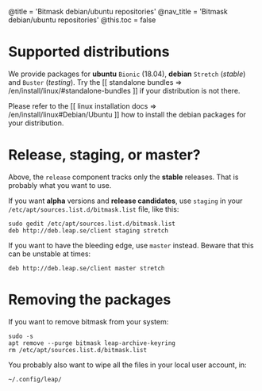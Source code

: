 @title = 'Bitmask debian/ubuntu repositories'
@nav_title = 'Bitmask debian/ubuntu repositories'
@this.toc = false

# Supported distributions

We provide packages for **ubuntu** ``Bionic`` (18.04), **debian** ``Stretch`` (*stable*) and ``Buster`` (*testing*).
Try the [[ standalone bundles => /en/install/linux/#standalone-bundles ]] if your distribution is not there.

Please refer to the [[ linux installation docs => /en/install/linux#Debian/Ubuntu ]] how to install the debian packages for your distribution.

# Release, staging, or master?

Above, the ``release`` component tracks only the **stable** releases. That is probably what you want to use.

If you want **alpha** versions and **release candidates**, use ``staging`` in your ``/etc/apt/sources.list.d/bitmask.list`` file, like this:

```
sudo gedit /etc/apt/sources.list.d/bitmask.list
deb http://deb.leap.se/client staging stretch
```

If you want to have the bleeding edge, use ``master`` instead. Beware that this can be unstable at times:

```
deb http://deb.leap.se/client master stretch
```


# Removing the packages 

If you want to remove bitmask from your system:

```
sudo -s
apt remove --purge bitmask leap-archive-keyring
rm /etc/apt/sources.list.d/bitmask.list
```

You probably also want to wipe all the files in your local user account, in:


```
~/.config/leap/
```
